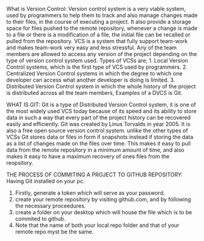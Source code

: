 What is Version Control: Version control system is a very viable system, used by programmers to help them to track and also manage changes made to their files, in the course of executing a project.   It also provide a storage space for files pushed to the remote repository, whenever a change is made to a file or there is a modification of a file, the initial file can be recalled or pulled from the repository.    VCS is a system that fully support team-work and makes team-work very easy and less stressful.  Any of the team members are allowed to access any version of the project depending on the type of version control system used.  Types of VCSs are; 1. Local Version Control systems, which is the first type of VCS used by programmers. 2. Centralized Version Control systems in which the degree to which one developer can  access what another developer is doing is limited.  3. Distributed Version Control system in which the whole history of the project is distributed across all the team members, Examples of a DVCS is Git.

WHAT IS GIT: Git is a type of Distributed Version Control system, it is one of the most widely used VCS today because of its speed and its ability to store data in such a way that every part of the project history can be recovered easily and efficiently.  Git was created by Linus Torvalds in year 2005. It is also a free open source version control system.       unlike the other types of VCSs Git stores data or files in form if snapshots instead if storing the data as a list of changes made on the files over time. This makes it easy to pull data from the remote repository in a minimum amount of time, and also makes it easy to have a maximum recovery of ones files from the reopsitory.

THE PROCESS OF COMMITING A PROJECT TO GITHUB REPOSITORY:
Having Git installed on your pc.
1. Firstly, generate a token which will serve as your password.
2. create your remote repository by visiting github.com, and by following the necessary proceedures.
3. create a folder on your desktop which will house the file which is to be commited to github. 
4. Note that the name of both your local repo folder and that of your remote repo myst be the same.